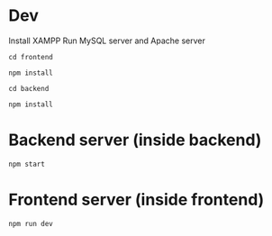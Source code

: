 # Dev

Install XAMPP
Run MySQL server and Apache server

`cd frontend`

`npm install`

`cd backend`

`npm install`

# Backend server (inside backend)

`npm start`


# Frontend server (inside frontend)

`npm run dev`